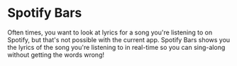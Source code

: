 # Spotify Bars
Often times, you want to look at lyrics for a song you're listening to on Spotify, but that's not possible with the current app. Spotify Bars shows you the lyrics of the song you're listening to in real-time so you can sing-along without getting the words wrong!
